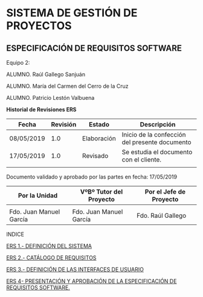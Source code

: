 # SISTEMA DE GESTIÓN DE PROYECTOS

## **ESPECIFICACIÓN DE REQUISITOS SOFTWARE**

Equipo 2:

ALUMNO. Raúl Gallego Sanjuán

ALUMNO. María del Carmen del Cerro de la Cruz

ALUMNO. Patricio Lestón Valbuena

**Historial de Revisiones ERS**

| **Fecha**  | **Revisión** | **Estado**  | **Descripción**                                |
|------------|--------------|-------------|------------------------------------------------|
| 08/05/2019 | 1.0          | Elaboración | Inicio de la confección del presente documento |
| 17/05/2019 | 1.0          | Revisado    | Se estudia el documento con el cliente.        |
|            |              |             |                                                |

Documento validado y aprobado por las partes en fecha: 17/05/2019

| Por la Unidad | VºBº Tutor del Proyecto           | Por el Jefe de Proyecto   |
|------------------------------------------------------|-----------------------------------|---------------------------|
|                                                      |                                   |                           |
| Fdo. Juan Manuel García                     | Fdo. Juan Manuel García | Fdo. Raúl Gallego  |

INDICE

[ERS 1.- DEFINICIÓN DEL SISTEMA](docs/ers1.md)

[ERS 2.- CATÁLOGO DE REQUISITOS](docs/ers2.docx)

[ERS 3.- DEFINICIÓN DE LAS INTERFACES DE USUARIO](docs/ers3.md)

[ERS 4- PRESENTACIÓN Y APROBACIÓN DE LA ESPECIFICACIÓN DE REQUISITOS SOFTWARE.](docs/ers4.md)

